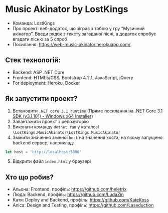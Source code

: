 # Music Akinator by LostKings
- Команда: LostKings
- Про проект: веб-додаток, що зіграє з тобою у гру “Музичний акінатор”. Введи рядок з тексту загаданої пісні, а додаток спробує вгадати пісню за 5 спроб
- Посилання: https://web-music-akinator.herokuapp.com/ 

## Стек технологій:
- Backend: ASP .NET Core
- Frontend: HTML5/CSS, Bootstrap 4.2.1, JavaScript, jQuery
- For deployment: Heroku, Docker

## Як запустити проект?
1. Встановити [``` .NET core 3.1 runtime ``` ](https://dotnet.microsoft.com/download/dotnet-core/3.1) ([Пряме посилання на .NET Core 3.1 SDK (v3.1.101) - Windows x64 Installer](https://download.visualstudio.microsoft.com/download/pr/854ca330-4414-4141-9be8-5da3c4be8d04/3792eafd60099b3050313f2edfd31805/dotnet-sdk-3.1.101-win-x64.exe))
2. Завантажити проект з репозиторію
3. Виконати команду ``` dotnet run ``` у каталозі ``` \LostKings.MusicAkinator\LostKings.MusicAkinator ```
4. Змінити значення змінної ``` host ``` на значення хоста, на якому запущено backend сервер, наприклад:
```js
let host = 'http://localhost:5000'
```
5. Відкрити файл ``` index.html ``` у браузері

## Хто що робив?
- Альона: Frontend, профіль: https://github.com/heletrix
- Люда: Backend, профіль: https://github.com/LudaZin
- Катя: Deploy and Backend, профіль: https://github.com/KateKoss
- Аліса: Design and Testing, профіль: https://github.com/Laseduction
